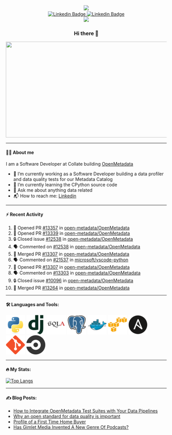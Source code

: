 <div id="header" align="center">
  <img src="https://media.giphy.com/media/5eLDrEaRGHegx2FeF2/giphy.gif" width="100"/>
</div>
<div id="badges" align="center">
  <a href="https://www.linkedin.com/in/teddycrepineau/">
    <img src="https://shields.io/badge/Linkedin-blue?logo=linkedin&logoColor=white&style=for-the-badge" alt="Linkedin Badge"/>
  </a>
  <a href="https://medium.com/@teddycrpineau">
    <img src="https://shields.io/badge/Medium-black?logo=medium&logoColor=white&style=for-the-badge" alt="Linkedin Badge"/>
  </a>
</div>
<div align="center">
  <img src="https://komarev.com/ghpvc/?username=TeddyCr&color=blue&style=flat-square" />
</div>

<h3 align="center">
Hi there 👋
</h3>
<div align="center">
  <img src="https://media.giphy.com/media/L8K62iTDkzGX6/giphy.gif" width="600" height="300"/>
</div>

---

#### :technologist: About me
I am a Software Developer at Collate building <a href="https://open-metadata.org"/>OpenMetadata</a>
- 🔭 I’m currently working as a Software Developer building a data profiler and data quality tests for our Metadata Catalog
- 🐍 I’m currently learning the CPython source code
- 💬 Ask me about anything data related
- 📬 How to reach me: [Linkedin](https://shields.io/badge/Linkedin-blue?logo=linkedin&logoColor=white&style=for-the-badge)

---

#### ⚡️ Recent Activity
<!--START_SECTION:activity-->
1. 💪 Opened PR [#13357](https://github.com/open-metadata/OpenMetadata/pull/13357) in [open-metadata/OpenMetadata](https://github.com/open-metadata/OpenMetadata)
2. 💪 Opened PR [#13339](https://github.com/open-metadata/OpenMetadata/pull/13339) in [open-metadata/OpenMetadata](https://github.com/open-metadata/OpenMetadata)
3. 🔒 Closed issue [#12538](https://github.com/open-metadata/OpenMetadata/issues/12538) in [open-metadata/OpenMetadata](https://github.com/open-metadata/OpenMetadata)
4. 🗣 Commented on [#12538](https://github.com/open-metadata/OpenMetadata/issues/12538#issuecomment-1733013032) in [open-metadata/OpenMetadata](https://github.com/open-metadata/OpenMetadata)
5. 🎉 Merged PR [#13307](https://github.com/open-metadata/OpenMetadata/pull/13307) in [open-metadata/OpenMetadata](https://github.com/open-metadata/OpenMetadata)
6. 🗣 Commented on [#21537](https://github.com/microsoft/vscode-python/issues/21537#issuecomment-1730885770) in [microsoft/vscode-python](https://github.com/microsoft/vscode-python)
7. 💪 Opened PR [#13307](https://github.com/open-metadata/OpenMetadata/pull/13307) in [open-metadata/OpenMetadata](https://github.com/open-metadata/OpenMetadata)
8. 🗣 Commented on [#13303](https://github.com/open-metadata/OpenMetadata/pull/13303#issuecomment-1730786686) in [open-metadata/OpenMetadata](https://github.com/open-metadata/OpenMetadata)
9. 🔒 Closed issue [#10096](https://github.com/open-metadata/OpenMetadata/issues/10096) in [open-metadata/OpenMetadata](https://github.com/open-metadata/OpenMetadata)
10. 🎉 Merged PR [#13264](https://github.com/open-metadata/OpenMetadata/pull/13264) in [open-metadata/OpenMetadata](https://github.com/open-metadata/OpenMetadata)
<!--END_SECTION:activity-->

---

#### :hammer_and_wrench: Languages and Tools:
<div>
   <img src="https://github.com/devicons/devicon/blob/master/icons/python/python-original.svg" width="60" height="60"/>
   <img src="https://github.com/devicons/devicon/blob/master/icons/django/django-plain.svg" width="60" height="60"/>
   <img src="https://github.com/devicons/devicon/blob/master/icons/sqlalchemy/sqlalchemy-original.svg" width="60" height="60"/>
   <img src="https://github.com/devicons/devicon/blob/master/icons/postgresql/postgresql-original.svg" width="60" height="60"/>
   <img src="https://github.com/devicons/devicon/blob/master/icons/docker/docker-original.svg" width="60" height="60"/>
   <img src="https://github.com/devicons/devicon/blob/master/icons/amazonwebservices/amazonwebservices-original.svg" width="60" height="60"/>
   <img src="https://github.com/devicons/devicon/blob/master/icons/ansible/ansible-original.svg" width="60" height="60"/>
   <img src="https://github.com/devicons/devicon/blob/master/icons/git/git-original.svg" width="60" height="60"/>
   <img src="https://github.com/devicons/devicon/blob/master/icons/circleci/circleci-plain.svg" width="60" height="60"/>
</div>

---

#### 🔥 My Stats:
[![Top Langs](https://github-readme-stats.vercel.app/api/top-langs/?username=TeddyCr&layout=compact&hide=javascript,html,css)](https://github.com/anuraghazra/github-readme-stats)

---

#### ✍️ Blog Posts:
<!-- BLOG-POST-LIST:START -->
- [How to Integrate OpenMetadata Test Suites with Your Data Pipelines](https://blog.open-metadata.org/how-to-integrate-openmetadata-test-suites-with-your-data-pipelines-d83fb55fa494?source=rss-16e0670af08f------2)
- [Why an open standard for data quality is important](https://blog.open-metadata.org/why-are-we-building-a-data-quality-standard-1753fae87259?source=rss-16e0670af08f------2)
- [Profile of a First Time Home Buyer](https://medium.com/@teddycrpineau/profile-of-a-first-time-home-buyer-f6498b9aacc8?source=rss-16e0670af08f------2)
- [Has Gimlet Media Invented A New Genre Of Podcasts?](https://medium.com/@teddycrpineau/has-gimlet-media-invented-the-plog-983533737398?source=rss-16e0670af08f------2)
<!-- BLOG-POST-LIST:END -->
